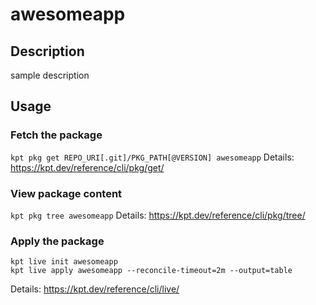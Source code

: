 # awesomeapp

## Description
sample description

## Usage

### Fetch the package
`kpt pkg get REPO_URI[.git]/PKG_PATH[@VERSION] awesomeapp`
Details: https://kpt.dev/reference/cli/pkg/get/

### View package content
`kpt pkg tree awesomeapp`
Details: https://kpt.dev/reference/cli/pkg/tree/

### Apply the package
```
kpt live init awesomeapp
kpt live apply awesomeapp --reconcile-timeout=2m --output=table
```
Details: https://kpt.dev/reference/cli/live/

